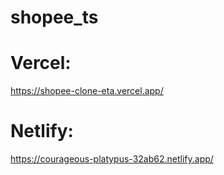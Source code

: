 # shopee_ts

# Vercel:
https://shopee-clone-eta.vercel.app/

# Netlify:
https://courageous-platypus-32ab62.netlify.app/
